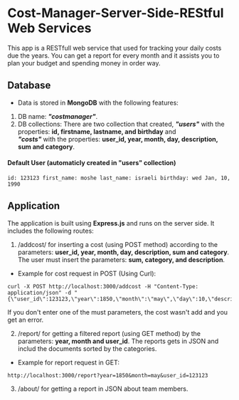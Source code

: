 # Cost-Manager-Server-Side-REStful Web Services

This app is a RESTfull web service that used for tracking your daily costs due the years. You can get a report for every
month and it assists you to plan your budget and spending money in order way.

## Database
* Data is stored in **MongoDB** with the following features:
1. DB name: ***"costmanager"***.
2. DB collections: There are two collection that created, ***"users"*** with the properties: **id, firstname, lastname, and birthday** and<br/> ***"costs"***
with the properties: **user_id, year, month, day, description, sum and category**.

#### Default User (automaticly created in "users" collection)
`id: 123123 first_name: moshe last_name: israeli birthday: wed Jan, 10, 1990`

## Application
The application is built using **Express.js** and runs on the server side. It includes the following routes:

1. /addcost/ for inserting a cost (using POST method) according to the parameters: **user_id, year, month, day, description, sum and category**.
The user must insert the parameters: **sum, category, and description**.

* Example for cost request in POST (Using Curl):
```
curl -X POST http://localhost:3000/addcost -H "Content-Type: application/json" -d "{\"user_id\":123123,\"year\":1850,\"month\":\"may\",\"day\":10,\"description\":\"pizza\",\"sum\":50,\"category\":\"food\"}"
```
If you don't enter one of the must parameters, the cost wasn't add and you get an error.

2. /report/ for getting a filtered report (using GET method) by the parameters: **year, month and user_id**. The reports gets in JSON 
and includ the documents sorted by the categories.

* Example for report request in GET:
```
http://localhost:3000/report?year=1850&month=may&user_id=123123
```

3. /about/ for getting a report in JSON about team members.
